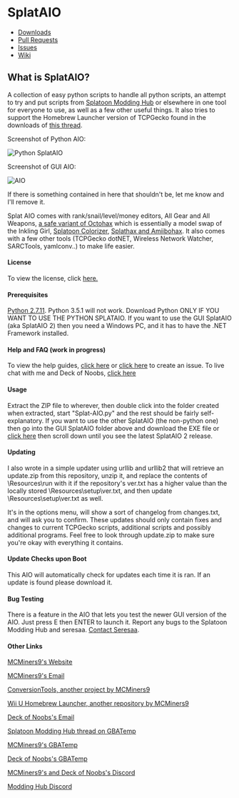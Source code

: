 # SplatAIO
* [Downloads](https://github.com/MCMiners9/Splat-AIO/releases)
* [Pull Requests](https://github.com/MCMiners9/Splat-AIO/pulls)
* [Issues](https://github.com/MCMiners9/Splat-AIO/issues)
* [Wiki](https://github.com/MCMiners9/Splat-AIO/wiki)

## What is SplatAIO?

A collection of easy python scripts to handle all python scripts, an attempt to try and put scripts from [Splatoon Modding Hub](https://gbatemp.net/threads/splatoon-modding-hub.425670/) or elsewhere in one tool for everyone to use, as well as a few other useful things. It also tries to support the Homebrew Launcher version of TCPGecko found in the downloads of [this thread](https://gbatemp.net/threads/post-your-wiiu-cheat-codes-here.395443/).

Screenshot of Python AIO:

![Python SplatAIO](http://i.imgur.com/qNKx5TB.png)

Screenshot of GUI AIO:

![AIO](http://imgur.com/XWYfAvu.png)

If there is something contained in here that shouldn't be, let me know and I'll remove it.

Splat AIO comes with rank/snail/level/money editors, All Gear and All Weapons, [a safe variant of Octohax](https://github.com/wiiudev/pyGecko/blob/master/octoling.py) which is essentially a model swap of the Inkling Girl, [Splatoon Colorizer](https://gbatemp.net/threads/splatoon-colorizer.406463/), [Splathax and Amiibohax](https://gbatemp.net/threads/splatoon-modding-hub.425670/page-47#post-6344607). It also comes with a few other tools (TCPGecko dotNET, Wireless Network Watcher, SARCTools, yamlconv..) to make life easier.

#### License
To view the license, click [here.](https://raw.githubusercontent.com/MCMiners9/Splat-AIO/master/LICENSE.txt)

#### Prerequisites
[Python 2.7.11](https://www.python.org/downloads/). Python 3.5.1 will not work. Download Python ONLY IF YOU WANT TO USE THE PYTHON SPLATAIO. If you want to use the GUI SplatAIO (aka SplatAIO 2) then you need a Windows PC, and it has to have the .NET Framework installed.

#### Help and FAQ (work in progress)
To view the help guides, [click here](https://github.com/MCMiners9/Splat-AIO/wiki) or [click here](https://github.com/MCMiners9/Splat-AIO/issues) to create an issue. To live chat with me and Deck of Noobs, [click here](https://gitter.im/MCMiners9/Splat-AIO?utm_source=badge&utm_medium=badge&utm_campaign=pr-badge&utm_content=badge)

#### Usage
Extract the ZIP file to wherever, then double click into the folder created when extracted, start "Splat-AIO.py" and the rest should be fairly self-explanatory. If you want to use the other SplatAIO (the non-python one) then go into the GUI SplatAIO folder above and download the EXE file or [click here](https://github.com/MCMiners9/Splat-AIO/releases) then scroll down until you see the latest SplatAIO 2 release.


#### Updating
I also wrote in a simple updater using urllib and urllib2 that will retrieve an update.zip from this repository, unzip it, and replace the contents of \Resources\run with it if the repository's ver.txt has a higher value than the locally stored \Resources\setup\ver.txt, and then update \Resources\setup\ver.txt as well. 

It's in the options menu, will show a sort of changelog from changes.txt, and will ask you to confirm. These updates should only contain fixes and changes to current TCPGecko scripts, additional scripts and possibly additional programs. Feel free to look through update.zip to make sure you're okay with everything it contains.

#### Update Checks upon Boot
This AIO will automatically check for updates each time it is ran. If an update is found please download it.

#### Bug Testing
There is a feature in the AIO that lets you test the newer GUI version of the AIO. Just press E then ENTER to launch it. Report any bugs to the Splatoon Modding Hub and seresaa. [Contact Seresaa](https://github.com/seresaa).

#### Other Links
[MCMiners9's Website](http://mcminers9site.weebly.com)

[MCMiners9's Email](mailto:mcminers9@gmail.com)

[ConversionTools, another project by MCMiners9](https://github.com/MCMiners9/ConversionTools)

[Wii U Homebrew Launcher, another repository by MCMiners9](https://github.com/MCMiners9/homebrew_wiiu)

[Deck of Noobs's Email](mailto:mewtwoconfirmed@gmail.com)

[Splatoon Modding Hub thread on GBATemp](https://gbatemp.net/threads/splatoon-modding-hub.425670/)

[MCMiners9's GBATemp](https://gbatemp.net/members/mcminers9.395133/)

[Deck of Noobs's GBATemp](https://gbatemp.net/members/deck-of-noobs.388277/)

[MCMiners9's and Deck of Noobs's Discord](https://discord.gg/euDArBr)

[Modding Hub Discord](https://discord.gg/0zs6LjiLmeNI740J)
